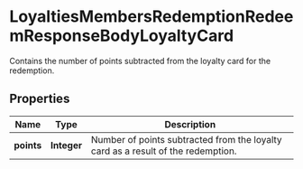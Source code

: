 

# LoyaltiesMembersRedemptionRedeemResponseBodyLoyaltyCard

Contains the number of points subtracted from the loyalty card for the redemption.

## Properties

| Name | Type | Description |
|------------ | ------------- | ------------- |
|**points** | **Integer** | Number of points subtracted from the loyalty card as a result of the redemption. |



